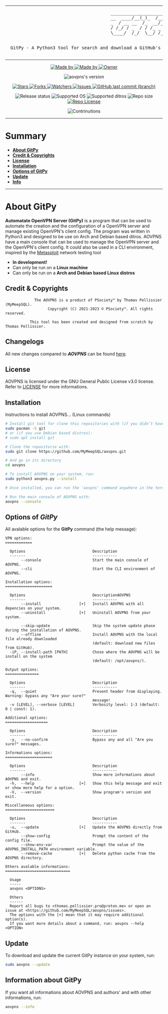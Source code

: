 <!--

#---[Metadata]--------------------------------------------------------------#
#  Filename ~ README.md                 [Created: 2023-04-24 | 11:00 - AM]  #
#                                       [Updated: 2023-04-24 | 11:00 - AM]  #
#---[Info]------------------------------------------------------------------#
#  A long description of the GitPy                                          #
#  Language ~ Markdown                                                      #
#---[Authors]---------------------------------------------------------------#
#  Thomas Pellissier (MyMeepSQL)                                            #
#  Jonas Petitpierre (Bashy)                                                #
#---[Operating System]------------------------------------------------------#
#  Developed for Linux                                                      #
#---[License]---------------------------------------------------------------#
#  GNU General Public License v3.0                                          #
#  -------------------------------                                          #
#                                                                           #
#  This program is free software; you can redistribute it and/or modify     #
#  it under the terms of the GNU General Public License as published by     #
#  the Free Software Foundation; either version 2 of the License, or        #
#  (at your option) any later version.                                      #
#                                                                           #
#  This program is distributed in the hope that it will be useful,          #
#  but WITHOUT ANY WARRANTY; without even the implied warranty of           #
#  MERCHANTABILITY or FITNESS FOR A PARTICULAR PURPOSE. See the             #
#  GNU General Public License for more details.                             #
#                                                                           #
#  You should have received a copy of the GNU General Public License along  #
#  with this program; if not, write to the Free Software Foundation, Inc.,  #
#  51 Franklin Street, Fifth Floor, Boston, MA 02110-1301 USA.              #
#---------------------------------------------------------------------------#

-->

---

<pre>
                                        __________________________         
                                        __  ____/__(_)_  /___  __ \____  __
                                        _  / __ __  /_  __/_  /_/ /_  / / /
                                        / /_/ / _  / / /_ _  ____/_  /_/ / 
                                        \____/  /_/  \__/ /_/     _\__, /  
                                                                  /____/ 

  GitPy - A Python3 tool for search and download a GitHub's repository directly in the terminal

</pre>

---

<!--
Liens à modifier
-->

<!--  [ Authors ] -->
<p align="center">
    <a href="https://github.com/MyMeepSQL">
        <img src="https://img.shields.io/badge/Made%20by-Thomas%20Pellissier%20(MyMeepSQL)-important?style=for-the-badge" alt="Made by">
    <a href="https://github.com/jonas52">
        <img src="https://img.shields.io/badge/Made%20by-Jonas%20Petitpierre%20(Bashy)-important?style=for-the-badge" alt="Made by">
    </a>
    <a href="https://github.com/PentestSociety">
        <img src="https://img.shields.io/badge/Owner-©%20PSociety™%20(MyMeepSQL)-important?style=for-the-badge" alt="Owner">
    </a>
</p>

<!--  [ Version ] -->
<p align="center">
    <img src="https://img.shields.io/badge/Version-0.0.0.1-success?style=for-the-badge" alt="aovpns's version">
</p>

<!--  [ Informations about this repositorie ] -->
<p align="center">
    <a href="https://github.com/MyMeepSQL/aovpns/stargazers">
        <img src="https://img.shields.io/github/stars/MyMeepSQL/GitPy?style=for-the-badge&color=success" alt="Stars">
    </a>
    <a href="https://github.com/MyMeepSQL/aovpns/network/members">
        <img src="https://img.shields.io/github/forks/MyMeepSQL/GitPy?color=cyan&style=for-the-badge&color=success" alt="Forks">
    </a>
    <a href="https://github.com/MyMeepSQL/aovpns/watchers">
        <img src="https://img.shields.io/github/watchers/MyMeepSQL/GitPy?color=cyan&style=for-the-badge&color=success" alt="Watchers">
    </a>
    <a href="https://github.com/MyMeepSQL/aovpns/issues">
        <img src="https://img.shields.io/github/issues/MyMeepSQL/GitPy?color=success&style=for-the-badge" alt="Issues">
    </a>
    <a href="https://github.com/MyMeepSQL/aovpns/issues">
        <img src="https://img.shields.io/github/last-commit/MyMeepSQL/GitPy/master?color=success&style=for-the-badge" alt="GitHub last commit (branch)">
    </a>

</p>

<!--  [ More informations ] -->
<p align="center">
    <img src="https://img.shields.io/badge/Release%20status-In%20Development-informational?style=for-the-badge" alt="Release status">
    <img src="https://img.shields.io/badge/Supported%20OS-Linux-informational?style=for-the-badge" alt="Supported OS">
    <img src="https://img.shields.io/badge/Supported%20distros-Arch%20&%20Debian%20based-informational?style=for-the-badge" alt="Supported ditros">
    <img src="https://img.shields.io/github/repo-size/MyMeepSQL/aovpns?color=informational&style=for-the-badge" alt="Repo size">
    <a href="https://github.com/MyMeepSQL/aovpns/blob/test_v1/LICENSE">
        <img src="https://img.shields.io/github/license/MyMeepSQL/aovpns?color=informational&style=for-the-badge" alt="Repo License" >
    </a>
</p>

<!--  [ Contribution ] -->
<p align="center">
    <img src="https://img.shields.io/badge/Contributions-Open!-green?style=for-the-badge" alt="Contrinutions">
</p>

---

# **Summary**

- [**About GitPy**](#about-GitPy)
- [**Credit & Copyrights**](#credit--copyrights)
- [**License**](#license)
- [**Installation**](#installation)
- [**Options of GitPy**](#options-of-GitPy)
- [**Update**](#update)
- [**Info**](#information-about-GitPy)

---

# **About GitPy**

**Automatate OpenVPN Server (GitPy)** is a program that can be used to automate the creation and the configuration of a OpenVPN server and manage existing OpenVPN's client config. The program was written in Python3 and designed to be use on Arch and Debian based ditros. AOVPNS have a main console that can be used to manage the OpenVPN server and the OpenVPN's client config. It could also be used in a CLI environment, inspired by the [Metasploit](https://github.com/rapid7/metasploit-framework) network testing tool

- **In development!**
- Can only be run on a **Linux machine**
- Can only be run on a  **Arch and Debian based Linux distros**

## **Credit & Copyrights**

```
             The AOVPNS is a product of PSociety™ by Thomas Pellissier (MyMeepSQL).
                   Copyright (C) 2021-2023 © PSociety™. All rights reserved.

           This tool has been created and designed from scratch by Thomas Pellissier.
```

## **Changelogs**

All new changes compared to _**AOVPNS**_ can be found [here](src/docs/CHANGELOG.md).

## **License**

AOVPNS is licensed under the GNU General Public License v3.0 license. Refer to [LICENSE](LICENSE) for more informations.

## **Installation**

Instructions to install AOVPNS... (Linux commands)

```bash
# Install git tool for clone this repositories with (if you didn’t have it):
sudo pacman -S git
# or (if you use Debian based distros):
# sudo apt install git

# Clone the repositorie with:
sudo git clone https://github.com/MyMeepSQL/aovpns.git

# And go in its directory
cd aovpns

# To install AOVPNS on your system, run:
sudo python3 aovpns.py --install

# Once installed, you can run the 'aovpns' command anywhere in the terminal

# Run the main console of AOVPNS with:
aovpns --console
```

## Options of _GitPy_

All avalable options for the **GitPy** command (the help message):

```
VPN options:
============

  Options                              Description
  -------                              -----------
       --console                       Start the main console of AOVPNS.
       --cli                           Start the CLI environment of AOVPNS.

Installation options:
=====================

  Options                              DescriptionAOVPNS
  -------                              -----------
       --install                 [+]   Install AOVPNS with all depencies on your system.
       --uninstall               [+]   Uninstall AOVPNS from your system.
 
       --skip-update                   Skip the system update phase during the installation of AOVPNS.
       --offline                       Install AOVPNS with the local file already downloaded
                                       (default: download new files from GitHub).
  -iP, --install-path [PATH]           Chose where the AOVPNS will be install on the system
                                       (default: /opt/aovpns/).

Output options:
===============

  Options                              Description
  -------                              -----------
  -q,  --quiet                         Prevent header from displaying. Warning: bypass any "Are your sure?"
                                       message!
  -v [LEVEL], --verbose [LEVEL]        Verbosity level: 1-3 (default: 0 | const: 1).

Additional options:
===================

  Options                              Description
  -------                              -----------
  -y,  --no-confirm                    Bypass any and all "Are you sure?" messages.

Informations options:
=====================

  Options                              Description
  -------                              -----------
       --info                          Show more informations about AOVPNS and exit.
  -h,  --help                    [+]   Show this help message and exit or show more help for a option.
  -V,  --version                       Show program's version and exit.

Miscellaneous options:
======================

  Options                              Description
  -------                              -----------
  -u,  --update                  [+]   Update the AOVPNS directly from GitHub.
       --show-config                   Prompt the content of the config file.
       --show-env-var                  Prompt the value of the AOVPNS_INSTALL_PATH environment variable.
       --remove-cache            [+]   Delete python cache from the AOVPNS directory.

Others avalable informations:
=============================

  Usage 
  ----- 
  aovpns <OPTIONS>

  Others
  ------
  Report all bugs to <thomas.pellissier.pro@proton.me> or open an issue at <https://github.com/MyMeepSQL/aovpns/issues>.
  The options with the [+] mean that it may require additional option(s).
  If you want more details about a command, run: aovpns --help <OPTION>
```

## **Update**

To download and update the current GitPy instance on your system, run:

```bash
sudo aovpns --update
```

## **Information about GitPy**

If you want all informations about AOVPNS and authors' and with other informations, run:

```bash
aovpns --info
```

